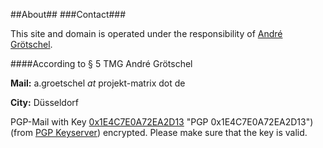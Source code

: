 ##About##
###Contact###

This site and domain is operated under the responsibility of [André Grötschel](http://andre.groetschel.eu/ "André Grötschel").

####According to § 5 TMG
André Grötschel

**Mail:** a.groetschel $at$ projekt-matrix dot de

**City:** Düsseldorf

PGP-Mail with Key [0x1E4C7E0A72EA2D13](http://andre.groetschel.eu/ag-pgp-mail.asc) "PGP 0x1E4C7E0A72EA2D13") (from [PGP Keyserver](http://wwwkeys.pgp.net:11371/pks/lookup?op=get&search=0x1E4C7E0A72EA2D13 "PGP Keyserver")) encrypted. Please make sure that the key is valid.